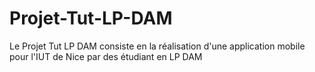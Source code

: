 Projet-Tut-LP-DAM
=================

Le Projet Tut LP DAM consiste en la réalisation d'une application mobile pour l'IUT de Nice  par des étudiant en LP DAM
